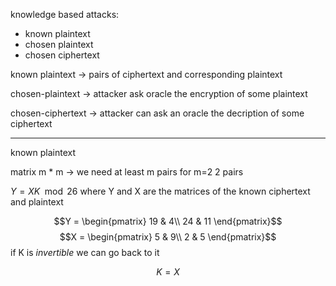 knowledge based attacks: 

+ known plaintext 
+ chosen plaintext
+ chosen ciphertext

known plaintext -> pairs of ciphertext and corresponding plaintext

chosen-plaintext -> attacker ask oracle the encryption of some plaintext

chosen-ciphertext -> attacker can ask an oracle the decription of some ciphertext

---
known plaintext

matrix m * m  -> we need at least m pairs 
for m=2 2 pairs

$Y = XK\mod{26}$ where Y and X are the matrices of the known ciphertext and plaintext

$$Y = \begin{pmatrix}
19 & 4\\
24 & 11
\end{pmatrix}$$
$$X = \begin{pmatrix}
5 & 9\\
2 & 5
\end{pmatrix}$$
if K is *invertible* we can go back to it 

$$K = X$$